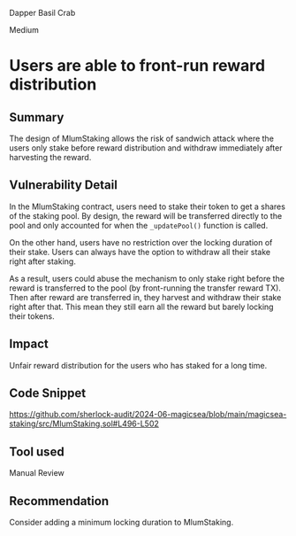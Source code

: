 Dapper Basil Crab

Medium

# Users are able to front-run reward distribution

## Summary
The design of MlumStaking allows the risk of sandwich attack where the users only stake before reward distribution and withdraw immediately after harvesting the reward.

## Vulnerability Detail
In the MlumStaking contract, users need to stake their token to get a shares of the staking pool. By design, the reward will be transferred directly to the pool and only accounted for when the `_updatePool()` function is called.

On the other hand, users have no restriction over the locking duration of their stake. Users can always have the option to withdraw all their stake right after staking. 

As a result, users could abuse the mechanism to only stake right before the reward is transferred to the pool (by front-running the transfer reward TX). Then after reward are transferred in, they harvest and withdraw their stake right after that. This mean they still earn all the reward but barely locking their tokens.

## Impact
Unfair reward distribution for the users who has staked for a long time.

## Code Snippet
https://github.com/sherlock-audit/2024-06-magicsea/blob/main/magicsea-staking/src/MlumStaking.sol#L496-L502

## Tool used

Manual Review

## Recommendation
Consider adding a minimum locking duration to MlumStaking.
